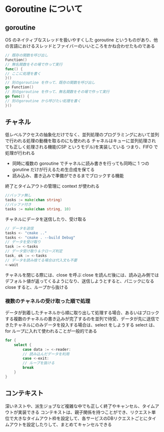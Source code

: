 # Goroutine について

## goroutine

OS のネイティブなスレッドを扱いやすくした goroutine というものがあり、他の言語におけるスレッドとファイバーのいいところをかね合わせたものである

```go
// 既存の関数を呼び出し
Function()
// 無名関数をその場で作って実行
func() {
// ここに処理を書く
}()
// 別のgoroutine を作って、既存の関数を呼び出し
go Function()
// 別のgoroutine を作って、無名関数をその場で作って実行
go func() {
// 別のgoroutine から呼びたい処理を書く
}()
```

## チャネル

低レベルアクセスの抽象化だけでなく、並列処理のプログラミングにおいて並列で行われる処理の動機を取るのにも使われる
チャネルはキューに並列処理されても正しく処理される機能(CSP というモデル)を実装している
つまり、FIFO で処理が行われる

- 同時に複数の goroutine でチャネルに読み書きを行っても同時に 1 つの gorutine だけが行えるため生合成を保てる
- 読み込み、書き込みで準備ができるまでブロックする機能

終了とタイムアウトの管理に context が使われる

```go
//バッファ無し
tasks := make(chan string)
//バッファ付き
tasks := make(chan string, 10)
```

チャネルにデータを送信したり、受け取る

```go
// データを送信
tasks <- "cmake .."
tasks <- "cmake . --build Debug"
// データを受け取り
task := <-tasks
// データ受け取り＆クローズ判定
task, ok := <-tasks
// データを読み捨てる場合は代入文も不要
<-wait
```

チャネルを閉じる際には、close を呼ぶ close を読んだ後には、読み込み側ではデフォルト値が返ってくるようになり、送信しようとすると、パニックになる
close すると、ループから抜ける

### 複数のチャネルの受け取った順で処理

データが到着したチャネルから順に取り出して処理する場合、あるいはブロックする複数のチャネルの書き込みが完了するのを並列で待受、データが先に送信できたチャネルにのみデータを投入する場合は、select をしようする
select は、for ループに入れて使われることが一般的である

```go
for {
    select {
        case data := <-reader:
        // 読み込んだデータを利用
        case <-exit:
        // ループを抜ける
        break
    }
}
```

## コンテキスト
深いネストや、派生ジョブなど複雑な中でも正しく終了やキャンセル、タイムアウトが実装できる
コンテキストは、親子関係を持つことができ、リクエスト単位で大きなタイムアウト枠を設定して、各サービスのDBリクエストごとにタイムアウトを設定したりして、まとめてキャンセルできる
